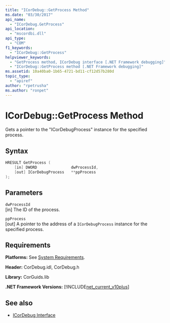 ```yaml
---
title: "ICorDebug::GetProcess Method"
ms.date: "03/30/2017"
api_name: 
  - "ICorDebug.GetProcess"
api_location: 
  - "mscordbi.dll"
api_type: 
  - "COM"
f1_keywords: 
  - "ICorDebug::GetProcess"
helpviewer_keywords: 
  - "GetProcess method, ICorDebug interface [.NET Framework debugging]"
  - "ICorDebug::GetProcess method [.NET Framework debugging]"
ms.assetid: 10a40ba0-1b65-4721-bd11-cf12d57b280d
topic_type: 
  - "apiref"
author: "rpetrusha"
ms.author: "ronpet"
---
```

# ICorDebug::GetProcess Method
Gets a pointer to the "ICorDebugProcess" instance for the specified process.  
  
## Syntax  
  
```cpp  
HRESULT GetProcess (  
    [in] DWORD               dwProcessId,  
    [out] ICorDebugProcess   **ppProcess  
);  
```  
  
## Parameters  
 `dwProcessId`  
 [in] The ID of the process.  
  
 `ppProcess`  
 [out] A pointer to the address of a `ICorDebugProcess` instance for the specified process.  
  
## Requirements  
 **Platforms:** See [System Requirements](../../../../docs/framework/get-started/system-requirements.md).  
  
 **Header:** CorDebug.idl, CorDebug.h  
  
 **Library:** CorGuids.lib  
  
 **.NET Framework Versions:** [!INCLUDE[net_current_v10plus](../../../../includes/net-current-v10plus-md.md)]  
  
## See also

- [ICorDebug Interface](../../../../docs/framework/unmanaged-api/debugging/icordebug-interface.md)

